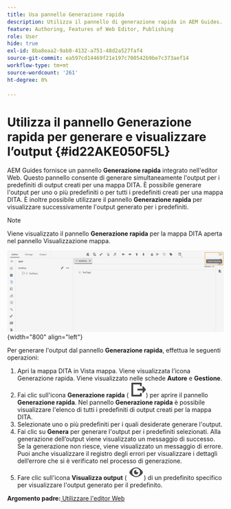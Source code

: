 ```yaml
---
title: Usa pannello Generazione rapida
description: Utilizza il pannello di generazione rapida in AEM Guides. Scopri come generare e visualizzare l’output dal pannello di generazione rapida.
feature: Authoring, Features of Web Editor, Publishing
role: User
hide: true
exl-id: 8ba8eaa2-9ab0-4132-a751-48d2a527faf4
source-git-commit: ea597cd14469f21e197c700542b9be7c373aef14
workflow-type: tm+mt
source-wordcount: '261'
ht-degree: 0%

---
```


# Utilizza il pannello Generazione rapida per generare e visualizzare l’output {#id22AKE050F5L}

AEM Guides fornisce un pannello **Generazione rapida** integrato nell&#39;editor Web. Questo pannello consente di generare simultaneamente l&#39;output per i predefiniti di output creati per una mappa DITA. È possibile generare l&#39;output per uno o più predefiniti o per tutti i predefiniti creati per una mappa DITA. È inoltre possibile utilizzare il pannello **Generazione rapida** per visualizzare successivamente l&#39;output generato per i predefiniti.

>[!NOTE]
>
> Viene visualizzato il pannello **Generazione rapida** per la mappa DITA aperta nel pannello Visualizzazione mappa.

![](images/quick-generate-map-view.png){width="800" align="left"}

Per generare l&#39;output dal pannello **Generazione rapida**, effettua le seguenti operazioni:

1. Apri la mappa DITA in Vista mappa. Viene visualizzata l’icona Generazione rapida. Viene visualizzato nelle schede **Autore** e **Gestione**.
1. Fai clic sull&#39;icona **Generazione rapida** \( ![](images/quick-generate-icon.svg)\) per aprire il pannello **Generazione rapida**. Nel pannello **Generazione rapida** è possibile visualizzare l&#39;elenco di tutti i predefiniti di output creati per la mappa DITA.
1. Selezionate uno o più predefiniti per i quali desiderate generare l&#39;output.
1. Fai clic su **Genera** per generare l&#39;output per i predefiniti selezionati. Alla generazione dell’output viene visualizzato un messaggio di successo. Se la generazione non riesce, viene visualizzato un messaggio di errore. Puoi anche visualizzare il registro degli errori per visualizzare i dettagli dell’errore che si è verificato nel processo di generazione.
1. Fare clic sull&#39;icona **Visualizza output** \( ![](images/view-output-icon.svg)\) di un predefinito specifico per visualizzare l&#39;output generato per il predefinito.

**Argomento padre:**&#x200B;[ Utilizzare l&#39;editor Web](web-editor.md)
